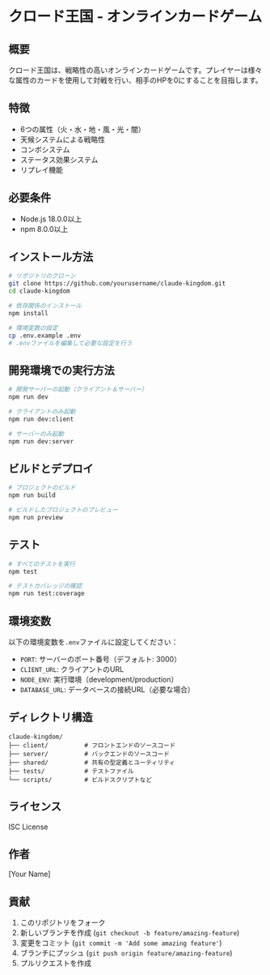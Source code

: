 # クロード王国 - オンラインカードゲーム

## 概要
クロード王国は、戦略性の高いオンラインカードゲームです。プレイヤーは様々な属性のカードを使用して対戦を行い、相手のHPを0にすることを目指します。

## 特徴
- 6つの属性（火・水・地・風・光・闇）
- 天候システムによる戦略性
- コンボシステム
- ステータス効果システム
- リプレイ機能

## 必要条件
- Node.js 18.0.0以上
- npm 8.0.0以上

## インストール方法
```bash
# リポジトリのクローン
git clone https://github.com/yourusername/claude-kingdom.git
cd claude-kingdom

# 依存関係のインストール
npm install

# 環境変数の設定
cp .env.example .env
# .envファイルを編集して必要な設定を行う
```

## 開発環境での実行方法
```bash
# 開発サーバーの起動（クライアント＆サーバー）
npm run dev

# クライアントのみ起動
npm run dev:client

# サーバーのみ起動
npm run dev:server
```

## ビルドとデプロイ
```bash
# プロジェクトのビルド
npm run build

# ビルドしたプロジェクトのプレビュー
npm run preview
```

## テスト
```bash
# すべてのテストを実行
npm test

# テストカバレッジの確認
npm run test:coverage
```

## 環境変数
以下の環境変数を`.env`ファイルに設定してください：

- `PORT`: サーバーのポート番号（デフォルト: 3000）
- `CLIENT_URL`: クライアントのURL
- `NODE_ENV`: 実行環境（development/production）
- `DATABASE_URL`: データベースの接続URL（必要な場合）

## ディレクトリ構造
```
claude-kingdom/
├── client/          # フロントエンドのソースコード
├── server/          # バックエンドのソースコード
├── shared/          # 共有の型定義とユーティリティ
├── tests/           # テストファイル
└── scripts/         # ビルドスクリプトなど
```

## ライセンス
ISC License

## 作者
[Your Name]

## 貢献
1. このリポジトリをフォーク
2. 新しいブランチを作成 (`git checkout -b feature/amazing-feature`)
3. 変更をコミット (`git commit -m 'Add some amazing feature'`)
4. ブランチにプッシュ (`git push origin feature/amazing-feature`)
5. プルリクエストを作成 

